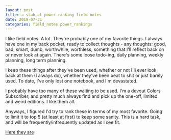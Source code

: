 ```yaml
---
layout: post
title: a stab at power ranking field notes
date: 2019-07-31
categories: field_notes power_rankings
---
```


I like field notes. A lot. They're probably one of my favorite things. I always have one in my back pocket, ready to collect thoughts - any thoughts: good, bad, smart, dumb, worthwhile, worthless, something that I'll reflect back on or never look at again. There's some loose todo-ing, daily planning, weekly planning, long term planning.

I keep these things after they've been used, whether or not I'll ever look back at them (I always do), whether they've been beat to shit or just barely used. To date, I've only lost one notebook, and I'm devastated.

I probably have too many of these waiting to be used. I'm a devout Colors Subscriber, and pretty much always find and pick up the one-off, limited and weird editions. I like them all.

Anyways, I figured I'd try to rank these in terms of my most favorite. Going to limit it to top 5 (at least at first) to keep some sanity. This is a hard task, and will be frequently/infrequently updated as I see fit.

[Here they are](/power_rankings/field_notes)

